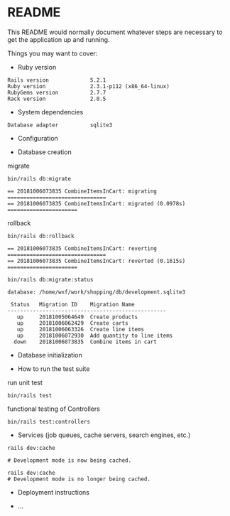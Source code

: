 # README

This README would normally document whatever steps are necessary to get the
application up and running.

Things you may want to cover:

* Ruby version

```code
Rails version             5.2.1
Ruby version              2.3.1-p112 (x86_64-linux)
RubyGems version          2.7.7
Rack version              2.0.5
```

* System dependencies

```code
Database adapter          sqlite3
```

* Configuration

* Database creation

migrate

```shell
bin/rails db:migrate

== 20181006073835 CombineItemsInCart: migrating ===============================
== 20181006073835 CombineItemsInCart: migrated (0.0978s) ======================
```

rollback

```shell
bin/rails db:rollback

== 20181006073835 CombineItemsInCart: reverting ===============================
== 20181006073835 CombineItemsInCart: reverted (0.1615s) ======================
```

```shell
bin/rails db:migrate:status

database: /home/wxf/work/shopping/db/development.sqlite3

 Status   Migration ID    Migration Name
--------------------------------------------------
   up     20181005064649  Create products
   up     20181006062429  Create carts
   up     20181006063326  Create line items
   up     20181006072930  Add quantity to line items
  down    20181006073835  Combine items in cart
```

* Database initialization

* How to run the test suite

run unit test

```shell
bin/rails test
```

functional testing of Controllers

```shell
bin/rails test:controllers
```

* Services (job queues, cache servers, search engines, etc.)

```shell
rails dev:cache

# Development mode is now being cached.
```

```shell
rails dev:cache
# Development mode is no longer being cached.
```

* Deployment instructions

* ...
